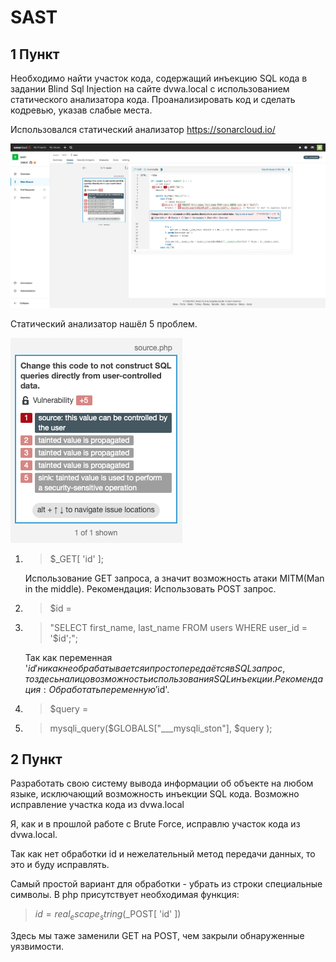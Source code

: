 # SAST

## 1 Пункт

Необходимо найти участок кода, содержащий инъекцию SQL кода в задании Blind Sql Injection на сайте dvwa.local с использованием статического анализатора кода. 
Проанализировать код и сделать кодревью, указав слабые места.

Использовался статический анализатор https://sonarcloud.io/

![image](Code.png)

Статический анализатор нашёл 5 проблем.

![image](Founded_vulnerabilities.png)

1. > $_GET[ 'id' ];

    Использование GET запроса, а значит возможность атаки MITM(Man in the middle). Рекомендация: Использовать POST запрос.

2. > $id = 
3. > "SELECT first_name, last_name FROM users WHERE user_id = '$id';";

    Так как переменная '$id' никак не обрабатывается и просто передаётся в SQL запрос, то здесь налицо возможность использования SQL инъекции. Рекомендация: Обработать переменную '$id'.

4. > $query  = 
5. > mysqli_query($GLOBALS["___mysqli_ston"],  $query );

## 2 Пункт

Разработать свою систему вывода информации об объекте на любом языке, исключающий возможность инъекции SQL кода. Возможно исправление участка кода из dvwa.local

Я, как и в прошлой работе с Brute Force, исправлю участок кода из dvwa.local.

Так как нет обработки id и нежелательный метод передачи данных, то это и буду исправлять. 

Самый простой вариант для обработки - убрать из строки специальные символы. В php присутствует необходимая функция:

> $id = real_escape_string($_POST[ 'id' ]) 

Здесь мы таже заменили GET на POST, чем закрыли обнаруженные уязвимости.
